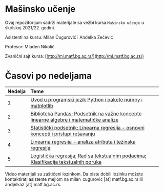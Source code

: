 # Mašinsko učenje

Ovaj repozitorijum sadrži materijale sa vežbi kursa `Mašinsko učenje` u školskoj 2021/22. godini.

Asistenti na kursu: Milan Čugurović i Anđelka Zečević

Profesor: Mladen Nikolić

Zvanični sajt kursa: [http://ml.matf.bg.ac.rs/](http://ml.matf.bg.ac.rs/)

# Časovi po nedeljama

|Nedelja | Teme |
|:--------|:------|
| 1 | [Uvod u programski jezik Python i pakete numpy i matplotlib](https://matf.webex.com/matf/ldr.php?RCID=275dc0326fab680d615d675770cd44b6) |
| 2 | [Biblioteka Pandas; Podsetnik na važne koncepte linearne algebre i matematičke analize](https://matf.webex.com/matf/ldr.php?RCID=ea1272c8cb28cf20cc1a1dcf2844dd77) | 
| 3 | [Statistički podsetnik; Linearna regresija - osnovni koncepti i pristupi rešavanju](https://matf.webex.com/matf/ldr.php?RCID=d46c799f59a43fd56d86e446083870c1) |
| 4 | [Linearna regresija - analiza atributa i težinska regresija](https://matf.webex.com/matf/ldr.php?RCID=56440b9a7a092454a7103807afacf2a9) |
| 5 | [Logistička regresija; Rad sa tekstualnim podacima; Klasifikacija tekstualnih poruka](https://matf.webex.com/matf/ldr.php?RCID=a9fa620942a5e49e32cb71d2cb9af85d) |

Video materijali su zaštićeni lozinkom. Da biste dobili lozinku možete kontaktirati asistente mejlom na milan_cugurovic [at] matf.bg.ac.rs ili andjelkaz [at] matf.bg.ac.rs. 

